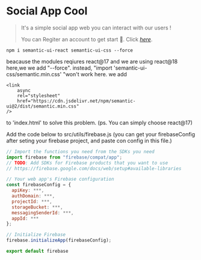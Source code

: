 # Social App Cool
> It's a simple social app web you can interact with our users !
> 
> You can Regiter an account to get start 🐶.
> Click [_here_](social-app-cool.web.app).



```
npm i semantic-ui-react semantic-ui-css --force
```
beacause the modules reqiures react@17 and we are using react@18 here,we we add "--force".
instead, "import 'semantic-ui-css/semantic.min.css' "won't work here.
we add
```
<link
    async
    rel="stylesheet"
    href="https://cdn.jsdelivr.net/npm/semantic-ui@2/dist/semantic.min.css"
/>
```
to 'index.html' to solve this problem.
(ps. You can simply choose react@17)


Add the code below to src/utils/firebase.js
(you can get your firebaseConfig after seting your firebase project,
and paste con config in this file.)
```javascript
// Import the functions you need from the SDKs you need
import firebase from "firebase/compat/app";
// TODO: Add SDKs for Firebase products that you want to use
// https://firebase.google.com/docs/web/setup#available-libraries

// Your web app's Firebase configuration
const firebaseConfig = {
  apiKey: ***,
  authDomain: ***,
  projectId: ***,
  storageBucket: ***,
  messagingSenderId: ***,
  appId: ***
};

// Initialize Firebase
firebase.initializeApp(firebaseConfig);

export default firebase
```
